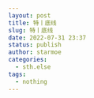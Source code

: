 ```yaml
---
layout: post
title: 特丨底线
slug: 特丨底线
date: 2022-07-31 23:37
status: publish
author: starmoe
categories:
  - sth.else
tags:
  - nothing
---
```

<!--generted by linux shell-->

